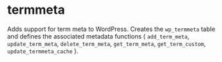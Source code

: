 termmeta
========

Adds support for term meta to WordPress. Creates the `wp_termmeta` table and defines the associated metadata functions ( `add_term_meta`, `update_term_meta`, `delete_term_meta`, `get_term_meta`, `get_term_custom`, `update_termmeta_cache` ).
